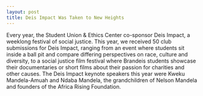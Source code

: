```yaml
---
layout: post
title: Deis Impact Was Taken to New Heights
---
```


Every year, the Student Union & Ethics Center co-sponsor Deis Impact, a weeklong festival of social justice.  This year, we received 50 club submissions for Deis Impact, ranging from an event where students sit inside a ball pit and compare differing perspectives on race, culture and diversity, to a social justice film festival where Brandeis students showcase their documentaries or short films about their passion for charities and other causes.  The Deis Impact keynote speakers this year were Kweku Mandela-Amuah and Ndaba Mandela, the grandchildren of Nelson Mandela and founders of the Africa Rising Foundation. 